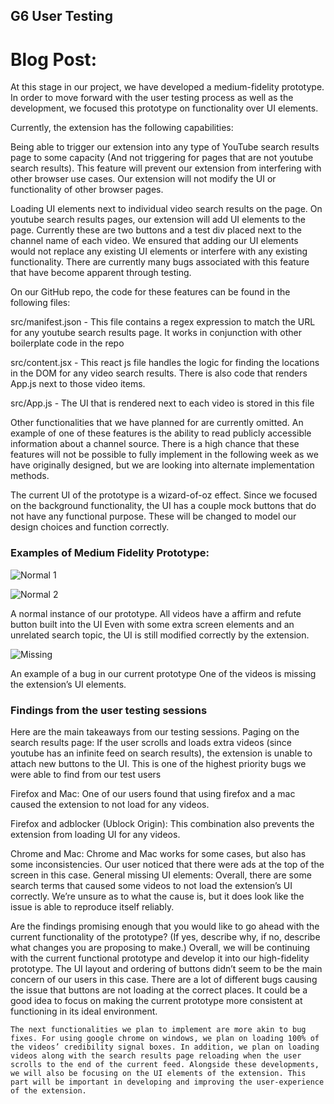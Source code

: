 ## G6 User Testing

# Blog Post:

At this stage in our project, we have developed a medium-fidelity prototype. In order to move forward with the user testing process as well as the development, we focused this prototype on functionality over UI elements. 

Currently, the extension has the following capabilities:

Being able to trigger our extension into any type of YouTube search results page to some capacity (And not triggering for pages that are not youtube search results). This feature will prevent our extension from interfering with other browser use cases. Our extension will not modify the UI or functionality of other browser pages.

Loading UI elements next to individual video search results on the page. On youtube search results pages, our extension will add UI elements to the page. Currently these are two buttons and a test div placed next to the channel name of each video. We ensured that adding our UI elements would not replace any existing UI elements or interfere with any existing functionality. There are currently many bugs associated with this feature that have become apparent through testing.

On our GitHub repo, the code for these features can be found in the following files:

src/manifest.json - This file contains a regex expression to match the URL for any youtube search results page. It works in conjunction with other boilerplate code in the repo

src/content.jsx - This react js file handles the logic for finding the locations in the DOM for any video search results. There is also code that renders App.js next to those video items.

src/App.js - The UI that is rendered next to each video is stored in this file

Other functionalities that we have planned for are currently omitted. An example of one of these features is the ability to read publicly accessible information about a channel source. There is a high chance that these features will not be possible to fully implement in the following week as we have originally designed, but we are looking into alternate implementation methods.

The current UI of the prototype is a wizard-of-oz effect. Since we focused on the background functionality, the UI has a couple mock buttons that do not have any functional purpose. These will be changed to model our design choices and function correctly.    

### Examples of Medium Fidelity Prototype:
![Normal 1](/Double-Trouble/images/normal1.PNG)


![Normal 2](/Double-Trouble/images/normal2.PNG)


A normal instance of our prototype.
All videos have a affirm and refute button built into the UI
Even with some extra screen elements and an unrelated search topic, the UI is still modified correctly by the extension.

![Missing](/Double-Trouble/images/missing.PNG)

An example of a bug in our current prototype
One of the videos is missing the extension’s UI elements.

### Findings from the user testing sessions

Here are the main takeaways from our testing sessions.
Paging on the search results page: If the user scrolls and loads extra videos (since youtube has an infinite feed on search results), the extension is unable to attach new buttons to the UI. This is one of the highest priority bugs we were able to find from our test users


Firefox and Mac: One of our users found that using firefox and a mac caused the extension to not load for any videos.

Firefox and adblocker (Ublock Origin): This combination also prevents the extension from loading UI for any videos.

Chrome and Mac: Chrome and Mac works for some cases,  but also has some inconsistencies. Our user noticed that there were ads at the top of the screen in this case.
General missing UI elements: Overall, there are some search terms that caused some videos to not load the extension’s UI correctly. We’re unsure as to what the cause is, but it does look like the issue is able to reproduce itself reliably.

Are the findings promising enough that you would like to go ahead with the current functionality of the prototype? (If yes, describe why, if no, describe what changes you are proposing to make.)
    Overall, we will be continuing with the current functional prototype and develop it into our high-fidelity prototype. The UI layout and ordering of buttons didn’t seem to be the main concern of our users in this case. There are a lot of different bugs causing the issue that buttons are not loading at the correct places. It could be a good idea to focus on making the current prototype more consistent at functioning in its ideal environment.

    The next functionalities we plan to implement are more akin to bug fixes. For using google chrome on windows, we plan on loading 100% of the videos’ credibility signal boxes. In addition, we plan on loading videos along with the search results page reloading when the user scrolls to the end of the current feed. Alongside these developments, we will also be focusing on the UI elements of the extension. This part will be important in developing and improving the user-experience of the extension.

